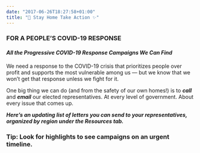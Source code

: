 ```yaml
---
date: "2017-06-26T18:27:58+01:00"
title: "🏡 Stay Home Take Action ✨"
---
```


### FOR A PEOPLE’S COVID-19 RESPONSE
#### _All the Progressive COVID-19 Response Campaigns We Can Find_

We need a response to the COVID-19 crisis that prioritizes people over profit and supports the most vulnerable among us — but we know that we won’t get that response unless we fight for it. 

One big thing we can do (and from the safety of our own homes!) is to **_call_** and **_email_** our elected representatives. At every level of government. About every issue that comes up.

**_Here’s an updating list of letters you can send to your representatives, organized by region under the Resources tab._**

### Tip: Look for highlights to see campaigns on an urgent timeline.


